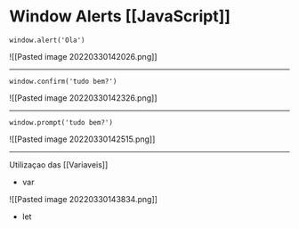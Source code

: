 # Window Alerts [[JavaScript]]

`
window.alert('Ola')
`	

![[Pasted image 20220330142026.png]]

-----------------------------------------------------------------
`
window.confirm('tudo bem?')
`

![[Pasted image 20220330142326.png]]

-----------------------------------------------------------------
`
window.prompt('tudo bem?')
`

![[Pasted image 20220330142515.png]]

-----------------------------------------------------------------

Utilizaçao das [[Variaveis]]

- var

![[Pasted image 20220330143834.png]] 

- let

